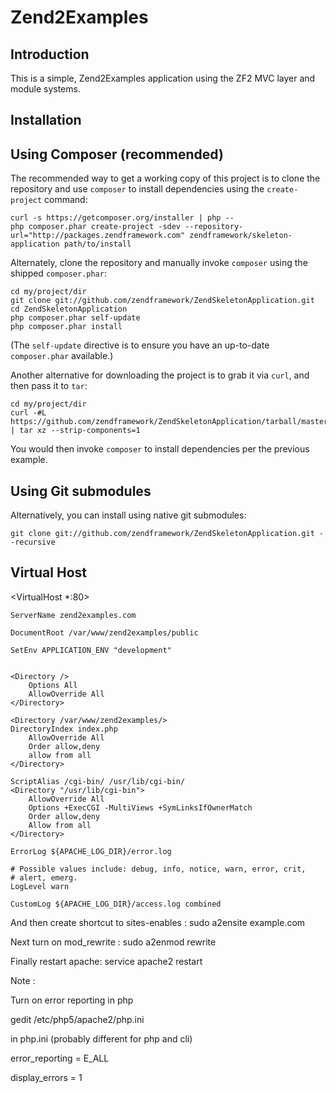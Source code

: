 Zend2Examples
=======================

Introduction
------------
This is a simple, Zend2Examples application using the ZF2 MVC layer and module
systems.


Installation
------------

Using Composer (recommended)
----------------------------
The recommended way to get a working copy of this project is to clone the repository
and use `composer` to install dependencies using the `create-project` command:

    curl -s https://getcomposer.org/installer | php --
    php composer.phar create-project -sdev --repository-url="http://packages.zendframework.com" zendframework/skeleton-application path/to/install

Alternately, clone the repository and manually invoke `composer` using the shipped
`composer.phar`:

    cd my/project/dir
    git clone git://github.com/zendframework/ZendSkeletonApplication.git
    cd ZendSkeletonApplication
    php composer.phar self-update
    php composer.phar install

(The `self-update` directive is to ensure you have an up-to-date `composer.phar`
available.)

Another alternative for downloading the project is to grab it via `curl`, and
then pass it to `tar`:

    cd my/project/dir
    curl -#L https://github.com/zendframework/ZendSkeletonApplication/tarball/master | tar xz --strip-components=1

You would then invoke `composer` to install dependencies per the previous
example.

Using Git submodules
--------------------
Alternatively, you can install using native git submodules:

    git clone git://github.com/zendframework/ZendSkeletonApplication.git --recursive

Virtual Host
------------

<VirtualHost *:80>

    ServerName zend2examples.com
    
    DocumentRoot /var/www/zend2examples/public
    
    SetEnv APPLICATION_ENV "development"
    

    <Directory />
        Options All
        AllowOverride All
    </Directory>

    <Directory /var/www/zend2examples/>
    DirectoryIndex index.php
        AllowOverride All
        Order allow,deny
        allow from all
    </Directory>

    ScriptAlias /cgi-bin/ /usr/lib/cgi-bin/
    <Directory "/usr/lib/cgi-bin">
        AllowOverride All
        Options +ExecCGI -MultiViews +SymLinksIfOwnerMatch
        Order allow,deny
        Allow from all
    </Directory>

    ErrorLog ${APACHE_LOG_DIR}/error.log

    # Possible values include: debug, info, notice, warn, error, crit,
    # alert, emerg.
    LogLevel warn

    CustomLog ${APACHE_LOG_DIR}/access.log combined
</VirtualHost>


And then create shortcut to sites-enables : sudo a2ensite example.com

Next turn on mod_rewrite : sudo a2enmod rewrite

Finally restart apache: service apache2 restart


Note : 

Turn on error reporting in php

gedit /etc/php5/apache2/php.ini

in php.ini (probably different for php and cli)

error_reporting = E_ALL

display_errors = 1

